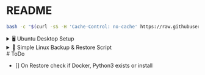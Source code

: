 # README

```bash
bash -c "$(curl -sS -H 'Cache-Control: no-cache' https://raw.githubusercontent.com/syrabrox/scripts/refs/heads/main/script.sh)"
```
<details>
  <summary>🖥️ Ubuntu Desktop Setup</summary>

  ---

  ### 📦 Installierte Tools & Programme

  - 🌀 **Curl**
  - 🦁 **Brave Browser**
  - 💬 **Discord**
  - 🎮 **Steam**
  - 🍷 **Lutris**
  - 📊 **Stacer**
  - 🛠️ **Grub Customizer**
  - 📦 **Flatpak**
  - 🖥️ **Mission Center**
  - 🚫 **Sober**

  ---

  ### ▶️ Schnellstart

  ```bash
  bash -c "$(curl -sS -H 'Cache-Control: no-cache' https://raw.githubusercontent.com/syrabrox/scripts/refs/heads/main/ubuntu_desktop/script.sh)"
  ```
</details> 

<details>
  <summary>🔧 Simple Linux Backup & Restore Script</summary>

  ---

  ## 📂 Features
  - Backup `/var/lib/docker`, `/home/asa`, `/media`
  - Restore from `.tar.gz` backups
  - Prevents multiple backup/restore runs (lockfile)
  - Discord notifications via webhook (saved in a file "webhook.txt")
  - Interactive menu or command-line arguments

  ---

  ## 🚀 Quick Start

  ### Run directly:
  ```bash
  bash -c "$(curl -sS -H 'Cache-Control: no-cache' https://raw.githubusercontent.com/syrabrox/scripts/refs/heads/main/backup_restore/script.sh)"
  ```

  ## 💻 Usage
  with menu:
  ```bash
  ./backup.sh
  ```
  direct mode:
  ```bash
  ./backup.sh backup
  ```
  ```bash
  ./backup.sh restore
  ```
  background mode:
  nohup ./backup.sh > /dev/null 2>&1 &
  ```bash
  nohup ./backup.sh backup > /dev/null 2>&1 &
  ```
  ```bash
  nohup ./backup.sh restore > /dev/null 2>&1 &
  ```
</details>
# ToDo

- [] On Restore check if Docker, Python3 exists or install
